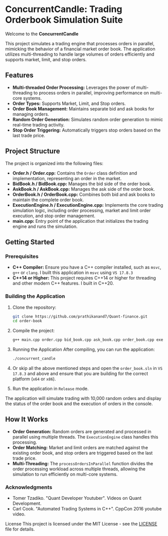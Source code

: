 # ConcurrentCandle: Trading Orderbook Simulation Suite

Welcome to the **ConcurrentCandle**

This project simulates a trading engine that processes orders in parallel, mimicking the behavior of a financial market order book. The application utilizes multi-threading to handle large volumes of orders efficiently and supports market, limit, and stop orders.

## Features

- **Multi-threaded Order Processing:** Leverages the power of multi-threading to process orders in parallel, improving performance on multi-core systems.
- **Order Types:** Supports Market, Limit, and Stop orders.
- **Order Book Management:** Maintains separate bid and ask books for managing orders.
- **Random Order Generation:** Simulates random order generation to mimic real-time trading activity.
- **Stop Order Triggering:** Automatically triggers stop orders based on the last trade price.

## Project Structure

The project is organized into the following files:

- **Order.h / Order.cpp:** Contains the `Order` class definition and implementation, representing an order in the market.
- **BidBook.h / BidBook.cpp:** Manages the bid side of the order book.
- **AskBook.h / AskBook.cpp:** Manages the ask side of the order book.
- **OrderBook.h / OrderBook.cpp:** Combines both bid and ask books to maintain the complete order book.
- **ExecutionEngine.h / ExecutionEngine.cpp:** Implements the core trading simulation logic, including order processing, market and limit order execution, and stop order management.
- **main.cpp:** Entry point of the application that initializes the trading engine and runs the simulation.

## Getting Started

### Prerequisites

- **C++ Compiler:** Ensure you have a C++ compiler installed, such as `msvc`, `g++` or `clang`. I built this application in `msvc` using `VS 17.8.3`
- **C++14 or Higher:** This project requires C++14 or higher for threading and other modern C++ features. I built in C++20.

### Building the Application

1. Clone the repository:

   ```bash
   git clone https://github.com/prathikanand7/Quant-finance.git
   cd order-book
   ```

2. Compile the project:
   ```bash
   g++ main.cpp order.cpp bid_book.cpp ask_book.cpp order_book.cpp execution_engine.cpp -o concurrent_candle -lpthread
   ```

3. Running the Application
After compiling, you can run the application:
   ```bash
   ./concurrent_candle
   ```
4. Or skip all the above mentioned steps and open the `order_book.sln` in `VS 17.8.3` and above and ensure that you are building for the correct platform (`x64` or `x86`).
5. Run the application in `Release` mode.

The application will simulate trading with 10,000 random orders and display the status of the order book and the execution of orders in the console.

## How It Works
- **Order Generation:** Random orders are generated and processed in parallel using multiple threads. The `ExecutionEngine` class handles this processing.
- **Order Matching:** Market and limit orders are matched against the existing order book, and stop orders are triggered based on the last trade price.
- **Multi-Threading:** The `processOrdersInParallel` function divides the order processing workload across multiple threads, allowing the simulation to run efficiently on multi-core systems.


### **Acknowledgments**

- Tomer Tzadiko. "Quant Developer Youtuber". Videos on Quant Development.
- Carl Cook. "Automated Trading Systems in C++". CppCon 2016 youtube video.


License
This project is licensed under the MIT License - see the [LICENSE](https://github.com/prathikanand7/Quant-finance/blob/main/LICENSE.txt) file for details.
